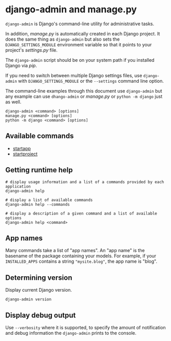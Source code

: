 # django-admin and manage.py

`django-admin` is Django's command-line utility for administrative tasks.

In addition, *manage.py* is automatically created in each Django project. It does the
same thing as `django-admin` but also sets the `DJANGO_SETTINGS_MODULE` environment
variable so that it points to your project's *settings.py* file.

The `django-admin` script should be on your system path if you installed Django via
*pip*.

If ypu need to switch between multiple Django settings files, use `django-admin` with
`DJANGO_SETTINGS_MODULE` or the `--settings` command line option.

The command-line examples through this document use `django-admin` but any example can
use `dhango-admin` or *manage.py* or `python -m django` just as well.

```shell
django-admin <command> [options]
manage.py <command> [options]
python -m django <command> [options]
```

## Available commands

- [startapp](commands/startapp.md)
- [startproject](commands/startproject.md)

## Getting runtime help

```shell
# display usage information and a list of a commands provided by each application
django-admin help

# display a list of available commands
django-admin help --commands

# display a description of a given command and a list of available options
django-admin help <command>
```

## App names

Many commands take a list of "app names". An "app name" is the basename of the package
containing your models. For example, if your `INSTALLED_APPS` contains a string
`"mysite.blog"`, the app name is "blog".

## Determining version

Display current Django version.

```shell
django-admin version
```

## Display debug output

Use `--verbosity` where it is supported, to specify the amount of notification and debug
information the `django-admin` prints to the console.

